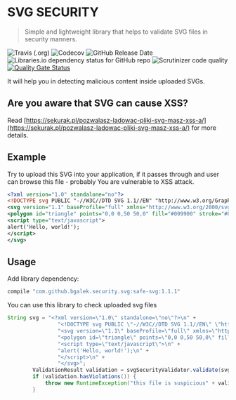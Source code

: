 # SVG SECURITY
> Simple and lightweight library that helps to validate SVG files in security manners. 

![Travis (.org)](https://img.shields.io/travis/bgalek/safe-svg.svg?style=flat-square) 
![Codecov](https://img.shields.io/codecov/c/github/bgalek/safe-svg.svg?style=flat-square)
![GitHub Release Date](https://img.shields.io/github/release-date/bgalek/safe-svg.svg?style=flat-square)
![Libraries.io dependency status for GitHub repo](https://img.shields.io/librariesio/github/bgalek/safe-svg.svg?style=flat-square)
![Scrutinizer code quality](https://img.shields.io/scrutinizer/g/bgalek/safe-svg.svg?style=flat-square)
[![Quality Gate Status](https://sonarcloud.io/api/project_badges/measure?project=bgalek_safe-svg&metric=alert_status)](https://sonarcloud.io/dashboard?id=bgalek_safe-svg)

It will help you in detecting malicious content inside uploaded SVGs.

## Are you aware that SVG can cause XSS?

Read [https://sekurak.pl/pozwalasz-ladowac-pliki-svg-masz-xss-a/](https://sekurak.pl/pozwalasz-ladowac-pliki-svg-masz-xss-a/) for more details.

## Example

Try to upload this SVG into your application, if it passes through and user can browse this file - probably You are vulnerable to XSS attack.  

```xml
<?xml version="1.0" standalone="no"?>
<!DOCTYPE svg PUBLIC "-//W3C//DTD SVG 1.1//EN" "http://www.w3.org/Graphics/SVG/1.1/DTD/svg11.dtd">
<svg version="1.1" baseProfile="full" xmlns="http://www.w3.org/2000/svg">
<polygon id="triangle" points="0,0 0,50 50,0" fill="#009900" stroke="#004400"/>
<script type="text/javascript">
alert('Hello, world!');
</script>
</svg>
```

## Usage

Add library dependency:
```groovy
compile "com.github.bgalek.security.svg:safe-svg:1.1.1"
```

You can use this library to check uploaded svg files

```java
String svg = "<?xml version=\"1.0\" standalone=\"no\"?>\n" +
                "<!DOCTYPE svg PUBLIC \"-//W3C//DTD SVG 1.1//EN\" \"http://www.w3.org/Graphics/SVG/1.1/DTD/svg11.dtd\">\n" +
                "<svg version=\"1.1\" baseProfile=\"full\" xmlns=\"http://www.w3.org/2000/svg\">\n" +
                "<polygon id=\"triangle\" points=\"0,0 0,50 50,0\" fill=\"#009900\" stroke=\"#004400\"/>\n" +
                "<script type=\"text/javascript\">\n" +
                "alert('Hello, world!');\n" +
                "</script>\n" +
                "</svg>";
        ValidationResult validation = svgSecurityValidator.validate(svg);
        if (validation.hasViolations()) {
            throw new RuntimeException("this file is suspicious" + validation.getOffendingElements());
        }
```
